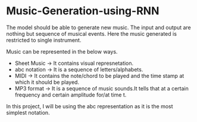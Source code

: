 # Music-Generation-using-RNN

The model should be able to generate new music. The input and output are nothing but sequence of musical events. Here the music generated  is restricted to single instrument.

Music can be represented in the below ways.
- Sheet Music -> It contains visual represnetation.
- abc notation -> It is a sequence of letters/alphabets.
- MIDI -> It contains the note/chord to be played and the time stamp at which it should be played.
- MP3 format -> It is a sequence of music sounds.It tells that at a certain frequency and certain amplitude for/at time t.

In this project, I will be using the abc representation as it is the most simplest notation.
